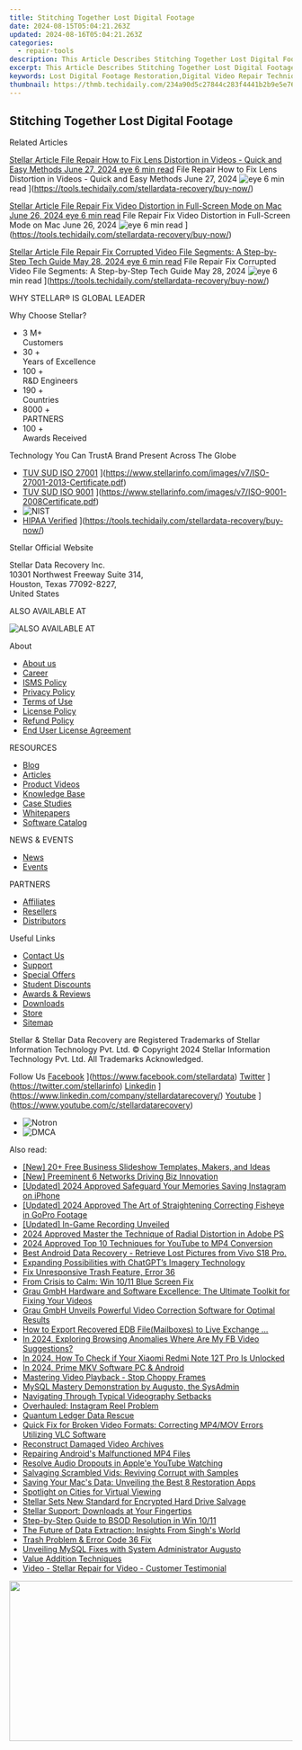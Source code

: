 ```yaml
---
title: Stitching Together Lost Digital Footage
date: 2024-08-15T05:04:21.263Z
updated: 2024-08-16T05:04:21.263Z
categories:
  - repair-tools
description: This Article Describes Stitching Together Lost Digital Footage
excerpt: This Article Describes Stitching Together Lost Digital Footage
keywords: Lost Digital Footage Restoration,Digital Video Repair Techniques,Footage Reconstruction Services,Advanced Video Editing Solutions,Techniques for Digital Footage Unification,Restoring Historical Footage,Digital Video Stitching Tools & Services
thumbnail: https://thmb.techidaily.com/234a90d5c27844c283f4441b2b9e5e76ee9e8064b4a1ba5d5f5c1598b8d0670d.jpg
---
```


## Stitching Together Lost Digital Footage

Related Articles

[Stellar Article File Repair  How to Fix Lens Distortion in Videos - Quick and Easy Methods June 27, 2024 eye 6 min read](https://www.stellarinfo.com/public/image/article/Quick-Ways-to-Fix-Video-Distortion-1618.jpg) File Repair  How to Fix Lens Distortion in Videos - Quick and Easy Methods June 27, 2024 ![eye](https://www.stellarinfo.com/public/newarticle/images/eye.png) 6 min read ](https://tools.techidaily.com/stellardata-recovery/buy-now/)

[Stellar Article File Repair  Fix Video Distortion in Full-Screen Mode on Mac June 26, 2024 eye 6 min read](https://www.stellarinfo.com/public/image/article/Quick-Ways-to-Fix-Video-Distortion-on-Mac-1617.jpg) File Repair  Fix Video Distortion in Full-Screen Mode on Mac June 26, 2024 ![eye](https://www.stellarinfo.com/public/newarticle/images/eye.png) 6 min read ](https://tools.techidaily.com/stellardata-recovery/buy-now/)

[Stellar Article File Repair  Fix Corrupted Video File Segments: A Step-by-Step Tech Guide May 28, 2024 eye 6 min read](https://www.stellarinfo.com/public/image/article/Fix-Corrupted-Video-File-Segments_A-Step-by-Step-Tech-Guide-1517.jpg) File Repair  Fix Corrupted Video File Segments: A Step-by-Step Tech Guide May 28, 2024 ![eye](https://www.stellarinfo.com/public/newarticle/images/eye.png) 6 min read ](https://tools.techidaily.com/stellardata-recovery/buy-now/)

 WHY STELLAR® IS GLOBAL LEADER

 Why Choose Stellar?

* 3  M+  
Customers
* 30 +  
Years of Excellence
* 100 +  
R&D Engineers
* 190 +  
Countries
* 8000 +  
PARTNERS
* 100 +  
Awards Received

 Technology You Can TrustA Brand Present Across The Globe

* [TUV SUD ISO 27001](https://www.stellarinfo.com/images/v7/tuv1.png) ](https://www.stellarinfo.com/images/v7/ISO-27001-2013-Certificate.pdf)
* [TUV SUD ISO 9001](https://www.stellarinfo.com/images/v7/tuv2.png) ](https://www.stellarinfo.com/images/v7/ISO-9001-2008Certificate.pdf)
* ![NIST](https://www.stellarinfo.com/images/v7/nist.png)
* [HIPAA Verified](https://www.stellarinfo.com/images/v7/hipa.png) ](https://tools.techidaily.com/stellardata-recovery/buy-now/)

 Stellar Official Website

 Stellar Data Recovery Inc.  
 10301 Northwest Freeway Suite 314,  
 Houston, Texas 77092-8227,  
 United States

 ALSO AVAILABLE AT

![ALSO AVAILABLE AT](https://www.stellarinfo.com/images/v7/Partners_logo_new.png)

 About

* [About us](https://tools.techidaily.com/stellardata-recovery/buy-now/)
* [Career](https://tools.techidaily.com/stellardata-recovery/buy-now/)
* [ISMS Policy](https://tools.techidaily.com/stellardata-recovery/buy-now/)
* [Privacy Policy](https://tools.techidaily.com/stellardata-recovery/buy-now/)
* [Terms of Use](https://tools.techidaily.com/stellardata-recovery/buy-now/)
* [License Policy](https://www.stellarinfo.com/software-licensing-usage.php)
* [Refund Policy](https://tools.techidaily.com/stellardata-recovery/buy-now/)
* [End User License Agreement](https://tools.techidaily.com/stellardata-recovery/buy-now/)

 RESOURCES

* [Blog](https://tools.techidaily.com/stellardata-recovery/buy-now/)
* [Articles](https://tools.techidaily.com/stellardata-recovery/buy-now/)
* [Product Videos](https://tools.techidaily.com/stellardata-recovery/buy-now/)
* [Knowledge Base](https://tools.techidaily.com/stellardata-recovery/buy-now/)
* [Case Studies](https://tools.techidaily.com/stellardata-recovery/buy-now/)
* [Whitepapers](https://tools.techidaily.com/stellardata-recovery/buy-now/)
* [Software Catalog](https://tools.techidaily.com/stellardata-recovery/buy-now/)

 NEWS & EVENTS

* [News](https://tools.techidaily.com/stellardata-recovery/buy-now/)
* [Events](https://www.stellarinfo.com/affiliate-summit/affiliate-summit.php)

 PARTNERS

* [Affiliates](https://tools.techidaily.com/stellardata-recovery/buy-now/)
* [Resellers](https://tools.techidaily.com/stellardata-recovery/buy-now/)
* [Distributors](https://tools.techidaily.com/stellardata-recovery/buy-now/)

 Useful Links

* [Contact Us](https://www.stellarinfo.com/contact/contact-us.php)
* [Support](https://tools.techidaily.com/stellardata-recovery/buy-now/)
* [Special Offers](https://tools.techidaily.com/stellardata-recovery/buy-now/)
* [Student Discounts](https://www.stellarinfo.com/student-discount/)
* [Awards & Reviews](https://tools.techidaily.com/stellardata-recovery/buy-now/)
* [Downloads](https://www.stellarinfo.com/download.php)
* [Store](https://tools.techidaily.com/stellardata-recovery/buy-now/)
* [Sitemap](https://www.stellarinfo.com/sitemap.php)

 Stellar & Stellar Data Recovery are Registered Trademarks of Stellar Information Technology Pvt. Ltd. © Copyright 2024 Stellar Information Technology Pvt. Ltd. All Trademarks Acknowledged.

Follow Us [Facebook](https://www.stellarinfo.com/Images/fb.png) ](https://www.facebook.com/stellardata) [Twitter](https://www.stellarinfo.com/Images/tw.png) ](https://twitter.com/stellarinfo) [Linkedin](https://www.stellarinfo.com/Images/in.png) ](https://www.linkedin.com/company/stellardatarecovery/) [Youtube](https://www.stellarinfo.com/newblacktheme/images/yt.png) ](https://www.youtube.com/c/stellardatarecovery)

* ![Notron](https://www.stellarinfo.com/images/v7/notron.png)
* ![DMCA](https://www.stellarinfo.com/images/v7/dmca.png)

<ins class="adsbygoogle"
     style="display:block"
     data-ad-format="autorelaxed"
     data-ad-client="ca-pub-7571918770474297"
     data-ad-slot="1223367746"></ins>



<ins class="adsbygoogle"
     style="display:block"
     data-ad-client="ca-pub-7571918770474297"
     data-ad-slot="8358498916"
     data-ad-format="auto"
     data-full-width-responsive="true"></ins>

<span class="atpl-alsoreadstyle">Also read:</span>
<div><ul>
<li><a href="https://extra-tips.techidaily.com/new-20plus-free-business-slideshow-templates-makers-and-ideas/"><u>[New] 20+ Free Business Slideshow Templates, Makers, and Ideas</u></a></li>
<li><a href="https://extra-support.techidaily.com/new-preeminent-6-networks-driving-biz-innovation/"><u>[New] Preeminent 6 Networks Driving Biz Innovation</u></a></li>
<li><a href="https://instagram-videos.techidaily.com/updated-2024-approved-safeguard-your-memories-saving-instagram-on-iphone/"><u>[Updated] 2024 Approved  Safeguard Your Memories  Saving Instagram on iPhone</u></a></li>
<li><a href="https://fox-cloud.techidaily.com/updated-2024-approved-the-art-of-straightening-correcting-fisheye-in-gopro-footage/"><u>[Updated] 2024 Approved  The Art of Straightening  Correcting Fisheye in GoPro Footage</u></a></li>
<li><a href="https://screen-sharing-recording.techidaily.com/updated-in-game-recording-unveiled/"><u>[Updated] In-Game Recording Unveiled</u></a></li>
<li><a href="https://extra-approaches.techidaily.com/2024-approved-master-the-technique-of-radial-distortion-in-adobe-ps/"><u>2024 Approved  Master the Technique of Radial Distortion in Adobe PS</u></a></li>
<li><a href="https://some-guidance.techidaily.com/2024-approved-top-10-techniques-for-youtube-to-mp4-conversion/"><u>2024 Approved  Top 10 Techniques for YouTube to MP4 Conversion</u></a></li>
<li><a href="https://phone-solutions.techidaily.com/best-android-data-recovery-retrieve-lost-pictures-from-vivo-s18-pro-by-fonelab-android-recover-pictures/"><u>Best Android Data Recovery - Retrieve Lost Pictures from Vivo S18 Pro.</u></a></li>
<li><a href="https://tech-revival.techidaily.com/expanding-possibilities-with-chatgpts-imagery-technology/"><u>Expanding Possibilities with ChatGPT’s Imagery Technology</u></a></li>
<li><a href="https://data-wizards.techidaily.com/fix-unresponsive-trash-feature-error-36/"><u>Fix Unresponsive Trash Feature, Error 36</u></a></li>
<li><a href="https://data-wizards.techidaily.com/from-crisis-to-calm-win-1011-blue-screen-fix/"><u>From Crisis to Calm: Win 10/11 Blue Screen Fix</u></a></li>
<li><a href="https://data-wizards.techidaily.com/grau-gmbh-hardware-and-software-excellence-the-ultimate-toolkit-for-fixing-your-videos/"><u>Grau GmbH Hardware and Software Excellence: The Ultimate Toolkit for Fixing Your Videos</u></a></li>
<li><a href="https://data-wizards.techidaily.com/grau-gmbh-unveils-powerful-video-correction-software-for-optimal-results/"><u>Grau GmbH Unveils Powerful Video Correction Software for Optimal Results</u></a></li>
<li><a href="https://data-wizards.techidaily.com/how-to-export-recovered-edb-filemailboxes-to-live-exchange/"><u>How to Export Recovered EDB File(Mailboxes) to Live Exchange ...</u></a></li>
<li><a href="https://facebook-videos.techidaily.com/in-2024-exploring-browsing-anomalies-where-are-my-fb-video-suggestions/"><u>In 2024, Exploring Browsing Anomalies  Where Are My FB Video Suggestions?</u></a></li>
<li><a href="https://sim-unlock.techidaily.com/in-2024-how-to-check-if-your-xiaomi-redmi-note-12t-pro-is-unlocked-by-drfone-android/"><u>In 2024, How To Check if Your Xiaomi Redmi Note 12T Pro Is Unlocked</u></a></li>
<li><a href="https://extra-guidance.techidaily.com/in-2024-prime-mkv-software-pc-and-android/"><u>In 2024, Prime MKV Software  PC & Android</u></a></li>
<li><a href="https://data-wizards.techidaily.com/mastering-video-playback-stop-choppy-frames/"><u>Mastering Video Playback - Stop Choppy Frames</u></a></li>
<li><a href="https://data-wizards.techidaily.com/mysql-mastery-demonstration-by-augusto-the-sysadmin/"><u>MySQL Mastery Demonstration by Augusto, the SysAdmin</u></a></li>
<li><a href="https://data-wizards.techidaily.com/navigating-through-typical-videography-setbacks/"><u>Navigating Through Typical Videography Setbacks</u></a></li>
<li><a href="https://data-wizards.techidaily.com/overhauled-instagram-reel-problem/"><u>Overhauled: Instagram Reel Problem</u></a></li>
<li><a href="https://data-wizards.techidaily.com/quantum-ledger-data-rescue/"><u>Quantum Ledger Data Rescue</u></a></li>
<li><a href="https://data-wizards.techidaily.com/quick-fix-for-broken-video-formats-correcting-mp4mov-errors-utilizing-vlc-software/"><u>Quick Fix for Broken Video Formats: Correcting MP4/MOV Errors Utilizing VLC Software</u></a></li>
<li><a href="https://data-wizards.techidaily.com/reconstruct-damaged-video-archives/"><u>Reconstruct Damaged Video Archives</u></a></li>
<li><a href="https://data-wizards.techidaily.com/repairing-androids-malfunctioned-mp4-files/"><u>Repairing Android's Malfunctioned MP4 Files</u></a></li>
<li><a href="https://data-wizards.techidaily.com/resolve-audio-dropouts-in-applee-youtube-watching/"><u>Resolve Audio Dropouts in Apple'e YouTube Watching</u></a></li>
<li><a href="https://data-wizards.techidaily.com/salvaging-scrambled-vids-reviving-corrupt-with-samples/"><u>Salvaging Scrambled Vids: Reviving Corrupt with Samples</u></a></li>
<li><a href="https://data-wizards.techidaily.com/saving-your-macs-data-unveiling-the-best-8-restoration-apps/"><u>Saving Your Mac's Data: Unveiling the Best 8 Restoration Apps</u></a></li>
<li><a href="https://extra-resources.techidaily.com/spotlight-on-cities-for-virtual-viewing/"><u>Spotlight on Cities for Virtual Viewing</u></a></li>
<li><a href="https://data-wizards.techidaily.com/stellar-sets-new-standard-for-encrypted-hard-drive-salvage/"><u>Stellar Sets New Standard for Encrypted Hard Drive Salvage</u></a></li>
<li><a href="https://data-wizards.techidaily.com/stellar-support-downloads-at-your-fingertips/"><u>Stellar Support: Downloads at Your Fingertips</u></a></li>
<li><a href="https://data-wizards.techidaily.com/step-by-step-guide-to-bsod-resolution-in-win-1011/"><u>Step-by-Step Guide to BSOD Resolution in Win 10/11</u></a></li>
<li><a href="https://data-wizards.techidaily.com/the-future-of-data-extraction-insights-from-singhs-world/"><u>The Future of Data Extraction: Insights From Singh's World</u></a></li>
<li><a href="https://data-wizards.techidaily.com/trash-problem-and-error-code-36-fix/"><u>Trash Problem & Error Code 36 Fix</u></a></li>
<li><a href="https://data-wizards.techidaily.com/unveiling-mysql-fixes-with-system-administrator-augusto/"><u>Unveiling MySQL Fixes with System Administrator Augusto</u></a></li>
<li><a href="https://data-wizards.techidaily.com/value-addition-techniques/"><u>Value Addition Techniques</u></a></li>
<li><a href="https://data-wizards.techidaily.com/video-stellar-repair-for-video-customer-testimonial/"><u>Video - Stellar Repair for Video - Customer Testimonial</u></a></li>
</ul></div>

<!-- affiliate ads begin -->
<a href="https://cowinaudio.pxf.io/c/5597632/1116855/13794" target="_top" id="1116855"><img src="//a.impactradius-go.com/display-ad/13794-1116855" border="0" alt="" width="767" height="285"/></a><img height="0" width="0" src="https://imp.pxf.io/i/5597632/1116855/13794" style="position:absolute;visibility:hidden;" border="0" />
<!-- affiliate ads end -->